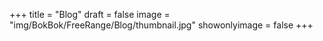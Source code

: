 +++
title = "Blog"
draft = false
image = "img/BokBok/FreeRange/Blog/thumbnail.jpg"
showonlyimage = false
+++

<!--more-->


